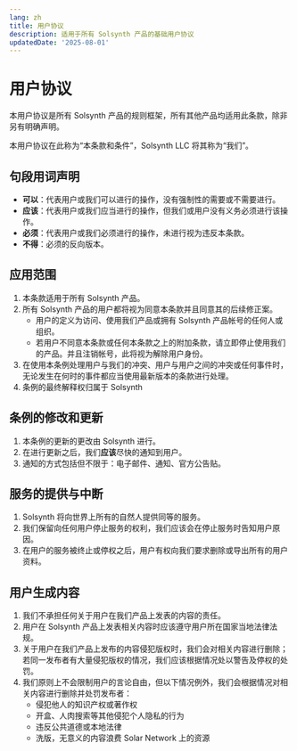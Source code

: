 ```yaml
---
lang: zh
title: 用户协议
description: 适用于所有 Solsynth 产品的基础用户协议
updatedDate: '2025-08-01'
---
```


# 用户协议

本用户协议是所有 Solsynth 产品的规则框架，所有其他产品均适用此条款，除非另有明确声明。

本用户协议在此称为“本条款和条件”，Solsynth LLC 将其称为“我们”。

## 句段用词声明

- **可以**：代表用户或我们可以进行的操作，没有强制性的需要或不需要进行。
- **应该**：代表用户或我们应当进行的操作，但我们或用户没有义务必须进行该操作。
- **必须**：代表用户或我们必须进行的操作，未进行视为违反本条款。
- **不得**：必须的反向版本。

## 应用范围

1. 本条款适用于所有 Solsynth 产品。
2. 所有 Solsynth 产品的用户都将视为同意本条款并且同意其的后续修正案。
    - 用户的定义为访问、使用我们产品或拥有 Solsynth 产品帐号的任何人或组织。
    - 若用户不同意本条款或任何本条款之上的附加条款，请立即停止使用我们的产品。并且注销帐号，此将视为解除用户身份。
3. 在使用本条例处理用户与我们的冲突、用户与用户之间的冲突或任何事件时，无论发生在何时的事件都应当使用最新版本的条款进行处理。
4. 条例的最终解释权归属于 Solsynth

## 条例的修改和更新

1. 本条例的更新的更改由 Solsynth 进行。
2. 在进行更新之后，我们**应该**尽快的通知到用户。
3. 通知的方式包括但不限于：电子邮件、通知、官方公告贴。

## 服务的提供与中断

1. Solsynth 将向世界上所有的自然人提供同等的服务。
2. 我们保留向任何用户停止服务的权利，我们应该会在停止服务时告知用户原因。
3. 在用户的服务被终止或停权之后，用户有权向我们要求删除或导出所有的用户资料。

## 用户生成内容

1. 我们不承担任何关于用户在我们产品上发表的内容的责任。
2. 用户在 Solsynth 产品上发表相关内容时应该遵守用户所在国家当地法律法规。
3. 关于用户在我们产品上发布的内容侵犯版权时，我们会对相关内容进行删除；若同一发布者有大量侵犯版权的情况，我们应该根据情况处以警告及停权的处罚。
4. 我们原则上不会限制用户的言论自由，但以下情况例外，我们会根据情况对相关内容进行删除并处罚发布者：
    - 侵犯他人的知识产权或著作权
    - 开盒、人肉搜索等其他侵犯个人隐私的行为
    - 违反公共道德或本地法律
    - 洗版，无意义的内容浪费 Solar Network 上的资源
